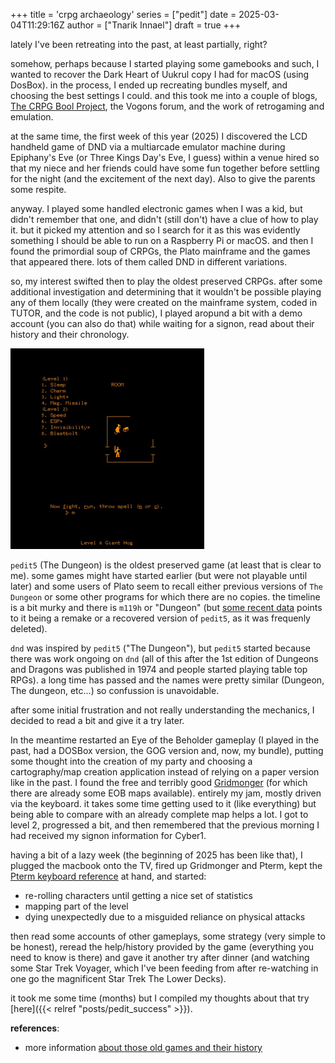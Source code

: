 +++
title = 'crpg archaeology'
series = ["pedit"]
date = 2025-03-04T11:29:16Z
author = ["Tnarik Innael"]
draft = true
+++

lately I've been retreating into the past, at least partially, right?

somehow, perhaps because I started playing some gamebooks and such, I wanted to recover the Dark Heart of Uukrul copy I had for macOS (using DosBox). in the process, I ended up recreating bundles myself, and choosing the best settings I could. and this took me into a couple of blogs, [The CRPG Bool Project](https://crpgbook.wordpress.com/), the Vogons forum, and the work of retrogaming and emulation.

at the same time, the first week of this year (2025) I discovered the LCD handheld game of DND via a multiarcade emulator machine during Epiphany's Eve (or Three Kings Day's Eve, I guess) within a venue hired so that my niece and her friends could have some fun together before settling for the night (and the excitement of the next day). Also to give the parents some respite.

anyway. I played some handled electronic games when I was a kid, but didn't remember that one, and didn't (still don't) have a clue of how to play it. but it picked my attention and so I search for it as this was evidently something I should be able to run on a Raspberry Pi or macOS. and then I found the primordial soup of CRPGs, the Plato mainframe and the games that appeared there. lots of them called DND in different variations.

so, my interest swifted then to play the oldest preserved CRPGs. after some additional investigation and determining that it wouldn't be possible playing any of them locally (they were created on the mainframe system, coded in TUTOR, and the code is not public), I played aropund a bit with a demo account (you can also do that) while waiting for a signon, read about their history and their chronology.

![pedit5](pedit5.png)

`pedit5` (The Dungeon) is the oldest preserved game (at least that is clear to me). some games might have started earlier (but were not playable until later) and some users of Plato seem to recall either previous versions of `The Dungeon` or some other programs for which there are no copies. the timeline is a bit murky and there is `m119h` or "Dungeon" (but [some recent data](https://crpgaddict.blogspot.com/2023/10/m199h-new-findings-both-solve-and.html) points to it being a remake or a recovered version of `pedit5`, as it was frequenly deleted).

`dnd` was inspired by `pedit5` ("The Dungeon"), but `pedit5` started because there was work ongoing on `dnd` (all of this after the 1st edition of Dungeons and Dragons was published in 1974 and people started playing table top RPGs). a long time has passed and the names were pretty similar (Dungeon, The dungeon, etc...) so confussion is unavoidable.

after some initial frustration and not really understanding the mechanics, I decided to read a bit and give it a try later.

In the meantime restarted an Eye of the Beholder gameplay (I played in the past, had a DOSBox version, the GOG version and, now, my bundle), putting some thought into the creation of my party and choosing a cartography/map creation application instead of relying on a paper version like in the past. I found the free and terribly good [Gridmonger](https://gridmonger.johnnovak.net/) (for which there are already some EOB maps available). entirely my jam, mostly driven via the keyboard. it takes some time getting used to it (like everything) but being able to compare with an already complete map helps a lot. I got to level 2, progressed a bit, and then remembered that the previous morning I had received my signon information for Cyber1.

having a bit of a lazy week (the beginning of 2025 has been like that), I plugged the macbook onto the TV, fired up Gridmonger and Pterm, kept the [Pterm keyboard reference](https://www.cyber1.org/keyboard.asp) at hand, and started:

* re-rolling characters until getting a nice set of statistics
* mapping part of the level
* dying unexpectedly due to a misguided reliance on physical attacks

then read some accounts of other gameplays, some strategy (very simple to be honest), reread the help/history provided by the game (everything you need to know is there) and gave it another try after dinner (and watching some Star Trek Voyager, which I've been feeding from after re-watching in one go the magnificent Star Trek The Lower Decks).

it took me some time (months) but I compiled my thoughts about that try [here]({{< relref "posts/pedit_success" >}}).

**references**:
* more information [about those old games and their history](https://crpgaddict.blogspot.com/2021/06/brief-everything-we-know-about-1970s.html)